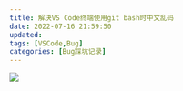 ```yaml
---
title: 解决VS Code终端使用git bash时中文乱码
date: 2022-07-16 21:59:50
updated:
tags: [VSCode,Bug]
categories: [Bug踩坑记录]
---
```


![](https://picbed-1311007548.cos.ap-shanghai.myqcloud.com/markdown_picbed/img/202207162158602.png)